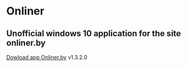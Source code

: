 # Onliner
## Unofficial windows 10 application for the site onliner.by
[Dowload app Onliner.by](https://www.microsoft.com/store/apps/9nblggh645s7) v1.3.2.0
